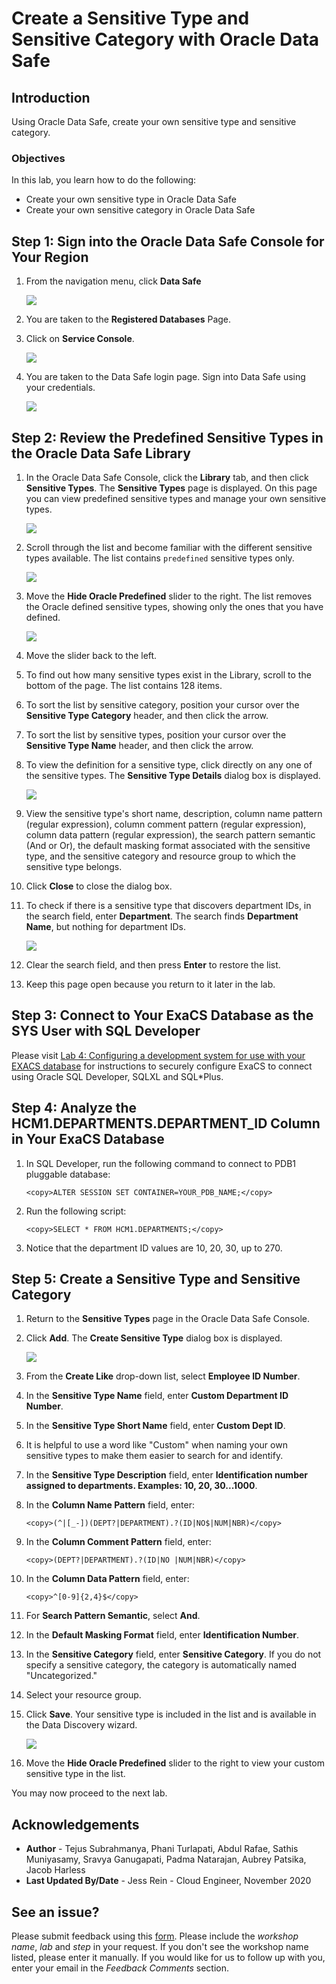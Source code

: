 # Create a Sensitive Type and Sensitive Category with Oracle Data Safe

## Introduction
Using Oracle Data Safe, create your own sensitive type and sensitive category.

### Objectives

In this lab, you learn how to do the following:
* Create your own sensitive type in Oracle Data Safe
* Create your own sensitive category in Oracle Data Safe

## **Step 1:** Sign into the Oracle Data Safe Console for Your Region

1. From the navigation menu, click **Data Safe**

    ![](./images/navigation.png " ")

2. You are taken to the **Registered Databases** Page.

3. Click on **Service Console**.

    ![](./images/service-console.png " ")

4. You are taken to the Data Safe login page. Sign into Data Safe using your credentials.

    ![](./images/sign-in.png " ")

## **Step 2:** Review the Predefined Sensitive Types in the Oracle Data Safe Library

1. In the Oracle Data Safe Console, click the **Library** tab, and then click **Sensitive Types**. The **Sensitive Types** page is displayed. On this page you can view predefined sensitive types and manage your own sensitive types.

    ![](./images/library-types.png " ")

2. Scroll through the list and become familiar with the different sensitive types available. The list contains `predefined` sensitive types only.

    ![](./images/sensitive-types-page.png " ")

3. Move the **Hide Oracle Predefined** slider to the right.
The list removes the Oracle defined sensitive types, showing only the ones that you have defined.

    ![](./images/sensitive-custom3.png " ")

4. Move the slider back to the left.

5. To find out how many sensitive types exist in the Library, scroll to the bottom of the page. The list contains 128 items.

6. To sort the list by sensitive category, position your cursor over the **Sensitive Type Category** header, and then click the arrow.

7. To sort the list by sensitive types, position your cursor over the **Sensitive Type Name** header, and then click the arrow.

8. To view the definition for a sensitive type, click directly on any one of the sensitive types. The **Sensitive Type Details** dialog box is displayed.

    ![](./images/sensitive-types-bank.png " ")

9. View the sensitive type's short name, description, column name pattern (regular expression), column comment pattern (regular expression), column data pattern (regular expression), the search pattern semantic (And or Or), the default masking format associated with the sensitive type, and the sensitive category and resource group to which the sensitive type belongs.

10. Click **Close** to close the dialog box.

11. To check if there is a sensitive type that discovers department IDs, in the search field, enter **Department**. The search finds **Department Name**, but nothing for department IDs.

    ![](./images/sensitive-department.png " ")

12. Clear the search field, and then press **Enter** to restore the list.

13. Keep this page open because you return to it later in the lab.

## **Step 3:** Connect to Your ExaCS Database as the SYS User with SQL Developer

Please visit [Lab 4: Configuring a development system for use with your EXACS database](?lab=lab-4-configure-development-system-for-use) for instructions to securely configure ExaCS to connect using Oracle SQL Developer, SQLXL and SQL*Plus.

## **Step 4:** Analyze the HCM1.DEPARTMENTS.DEPARTMENT_ID Column in Your ExaCS Database

1. In SQL Developer, run the following command to connect to PDB1 pluggable database:

    ```
    <copy>ALTER SESSION SET CONTAINER=YOUR_PDB_NAME;</copy>
    ```

2. Run the following script:

    ```
    <copy>SELECT * FROM HCM1.DEPARTMENTS;</copy>
    ```

3. Notice that the department ID values are 10, 20, 30, up to 270.

## **Step 5:** Create a Sensitive Type and Sensitive Category

1. Return to the **Sensitive Types** page in the Oracle Data Safe Console.

2. Click **Add**. The **Create Sensitive Type** dialog box is displayed.

    ![](./images/sensitive-custom.png " ")

3. From the **Create Like** drop-down list, select **Employee ID Number**.

4. In the **Sensitive Type Name** field, enter **<username> Custom Department ID Number**.

5. In the **Sensitive Type Short Name** field, enter **Custom Dept ID**.

6. It is helpful to use a word like "Custom" when naming your own sensitive types to make them easier to search for and identify.

7. In the **Sensitive Type Description** field, enter **Identification number assigned to departments. Examples: 10, 20, 30...1000**.

8. In the **Column Name Pattern** field, enter:

    ```
    <copy>(^|[_-])(DEPT?|DEPARTMENT).?(ID|NO$|NUM|NBR)</copy>
    ```

9. In the **Column Comment Pattern** field, enter:

    ```
    <copy>(DEPT?|DEPARTMENT).?(ID|NO |NUM|NBR)</copy>
    ```

10. In the **Column Data Pattern** field, enter:

    ```
    <copy>^[0-9]{2,4}$</copy>
    ```

11. For **Search Pattern Semantic**, select **And**.

12. In the **Default Masking Format** field, enter **Identification Number**.

13. In the **Sensitive Category** field, enter **<username> Sensitive Category**. If you do not specify a sensitive category, the category is automatically named "Uncategorized."

14. Select your resource group.

15. Click **Save**. Your sensitive type is included in the list and is available in the Data Discovery wizard.

    ![](./images/sensitive-custom2.png " ")

16. Move the **Hide Oracle Predefined** slider to the right to view your custom sensitive type in the list.

You may now proceed to the next lab.

## Acknowledgements

- **Author** - Tejus Subrahmanya, Phani Turlapati, Abdul Rafae, Sathis Muniyasamy, Sravya Ganugapati, Padma Natarajan, Aubrey Patsika, Jacob Harless
- **Last Updated By/Date** - Jess Rein - Cloud Engineer, November 2020

## See an issue?
Please submit feedback using this [form](https://apexapps.oracle.com/pls/apex/f?p=133:1:::::P1_FEEDBACK:1). Please include the *workshop name*, *lab* and *step* in your request.  If you don't see the workshop name listed, please enter it manually. If you would like for us to follow up with you, enter your email in the *Feedback Comments* section.
